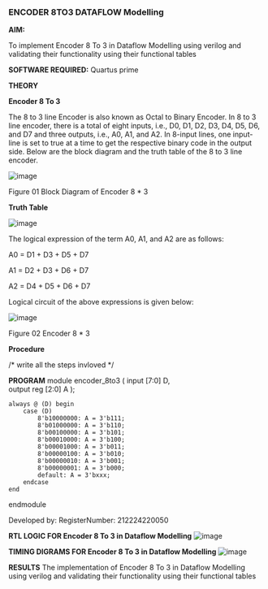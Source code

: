 ### ENCODER 8TO3 DATAFLOW Modelling

**AIM:**

To implement  Encoder 8 To 3 in Dataflow Modelling using verilog and validating their functionality using their functional tables

**SOFTWARE REQUIRED:** Quartus prime

**THEORY**

**Encoder 8 To 3**

The 8 to 3 line Encoder is also known as Octal to Binary Encoder. In 8 to 3 line encoder, there is a total of eight inputs, i.e., D0, D1, D2, D3, D4, D5, D6, and D7 and three outputs, i.e., A0, A1, and A2. In 8-input lines, one input-line is set to true at a time to get the respective binary code in the output side. Below are the block diagram and the truth table of the 8 to 3 line encoder.

![image](https://github.com/naavaneetha/ENCODER8TO3DATAFLOW/assets/154305477/0bc242c1-eb9e-4c47-afe5-30428470efc3)

Figure 01  Block Diagram of Encoder 8 * 3

**Truth Table**

![image](https://github.com/naavaneetha/ENCODER8TO3DATAFLOW/assets/154305477/35496b14-ae6e-4cd1-9abd-d6736b576575)

The logical expression of the term A0, A1, and A2 are as follows:

A0 = D1 + D3 + D5 + D7

A1 = D2 + D3 + D6 + D7

A2 = D4 + D5 + D6 + D7

Logical circuit of the above expressions is given below:

![image](https://github.com/naavaneetha/ENCODER8TO3DATAFLOW/assets/154305477/95acaee6-c873-4c75-89eb-ef09fb158053)

Figure 02  Encoder 8 * 3

**Procedure**

/* write all the steps invloved */

**PROGRAM**
module encoder_8to3 (
    input [7:0] D,    
    output reg [2:0] A 
);

    always @ (D) begin
        case (D)
            8'b10000000: A = 3'b111; 
            8'b01000000: A = 3'b110; 
            8'b00100000: A = 3'b101; 
            8'b00010000: A = 3'b100; 
            8'b00001000: A = 3'b011;
            8'b00000100: A = 3'b010; 
            8'b00000010: A = 3'b001; 
            8'b00000001: A = 3'b000; 
            default: A = 3'bxxx;     
        endcase
    end

endmodule



Developed by: RegisterNumber: 212224220050

**RTL LOGIC FOR Encoder 8 To 3 in Dataflow Modelling**
![image](https://github.com/user-attachments/assets/b3a2d9dc-8693-4654-b0d6-9135598dc6ee)

**TIMING DIGRAMS FOR Encoder 8 To 3 in Dataflow Modelling**
![image](https://github.com/user-attachments/assets/c1fcfe4d-a5df-4674-b899-a450fdd9921c)

**RESULTS**
The implementation of Encoder 8 To 3 in Dataflow Modelling using verilog and validating their functionality using their functional tables



